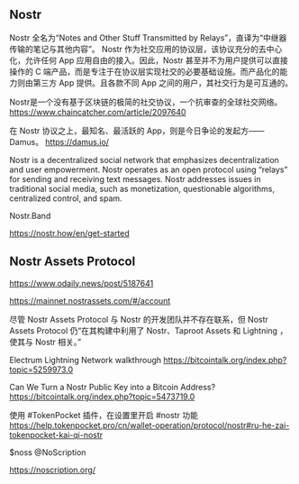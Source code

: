 
## Nostr
Nostr 全名为“Notes and Other Stuff Transmitted by Relays”，直译为“中继器传输的笔记与其他内容”。
Nostr 作为社交应用的协议层，该协议充分的去中心化，允许任何 App 应用自由的接入。因此，Nostr 甚至并不为用户提供可以直接操作的 C 端产品，而是专注于在协议层实现社交的必要基础设施。而产品化的能力则由第三方 App 提供。且各款不同 App 之间的用户，其社交行为是可互通的。

Nostr是一个没有基于区块链的极简的社交协议，一个抗审查的全球社交网络。
https://www.chaincatcher.com/article/2097640

在 Nostr 协议之上，最知名、最活跃的 App，则是今日争论的发起方——Damus。
https://damus.io/

Nostr is a decentralized social network that emphasizes decentralization and user empowerment. Nostr operates as an open protocol using “relays” for sending and receiving text messages. Nostr addresses issues in traditional social media, such as monetization, questionable algorithms, centralized control, and spam.

Nostr.Band


https://nostr.how/en/get-started

## Nostr Assets Protocol
https://www.odaily.news/post/5187641

https://mainnet.nostrassets.com/#/account

尽管 Nostr Assets Protocol 与 Nostr 的开发团队并不存在联系，但 Nostr Assets Protocol 仍“在其构建中利用了 Nostr、Taproot Assets 和  Lightning  ，使其与 Nostr 相关。”


Electrum Lightning Network walkthrough https://bitcointalk.org/index.php?topic=5259973.0

Can We Turn a Nostr Public Key into a Bitcoin Address? https://bitcointalk.org/index.php?topic=5473719.0

使用 #TokenPocket 插件，在设置里开启 #nostr 功能
https://help.tokenpocket.pro/cn/wallet-operation/protocol/nostr#ru-he-zai-tokenpocket-kai-qi-nostr

 $noss 
@NoScription
 
https://noscription.org/